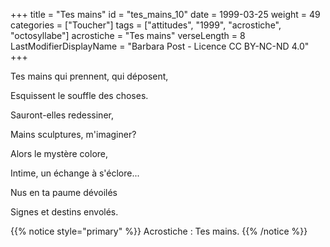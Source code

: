 +++
title = "Tes mains"
id = "tes_mains_10"
date = 1999-03-25
weight = 49
categories = ["Toucher"]
tags = ["attitudes", "1999", "acrostiche", "octosyllabe"]
acrostiche = "Tes mains"
verseLength = 8
LastModifierDisplayName = "Barbara Post - Licence CC BY-NC-ND 4.0"
+++

Tes mains qui prennent, qui déposent,

Esquissent le souffle des choses.

Sauront-elles redessiner,

Mains sculptures, m'imaginer?

Alors le mystère colore,

Intime, un échange à s'éclore...

Nus en ta paume dévoilés

Signes et destins envolés.

{{% notice style="primary" %}}
Acrostiche : Tes mains.
{{% /notice %}}
